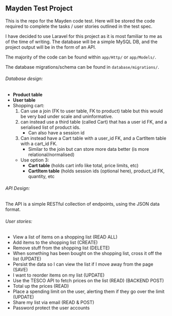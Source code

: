 ## Mayden Test Project

This is the repo for the Mayden code test. Here will be stored the code required to complete the tasks / user stories
outlined in the test spec.

I have decided to use Laravel for this project as it is most familiar to me as of the time of writing.
The database will be a simple MySQL DB, and the project output will be in the form of an API.

The majority of the code can be found within
`app/Http/` or `app/Models/`.

The database migrations/schema can be found in `database/migrations/`.

###### _Database design_:
- **Product table**
- **User table**
- Shopping cart:
    1. Can use a join (FK to user table, FK to product) table but this would be very bad under scale and uninformative.
    2. can instead use a third table (called Cart) that has a user id FK, and a serialised list of product ids.
        - Can also have a session id
    3. Can instead have a Cart table with a user_id FK, and a CartItem table with a cart_id FK.
        - Similar to the join but can store more data better (is more relational/normalised)     
    -  Use option 3:
       - **Cart table** (holds cart info like total, price limits, etc)
       - **CartItem table** (holds session ids (optional here), product_id FK, quantity, etc

###### _API Design_:

The API is a simple RESTful collection of endpoints, using the JSON data format.

###### _User stories_:

- View a list of items on a shopping list (READ ALL)
- Add items to the shopping list (CREATE)
- Remove stuff from the shopping list (DELETE)
- When something has been bought on the shopping list, cross it off the list (UPDATE)
- Persist the data so I can view the list if I move away from the page (SAVE)
- I want to reorder items on my list (UPDATE)
- Use the TESCO API to fetch prices on the list (READ) (BACKEND POST)
- Total up the prices (READ)
- Place a spending limit on the user, alerting them if they go over the limit (UPDATE)
- Share my list via email (READ & POST)
- Password protect the user accounts
